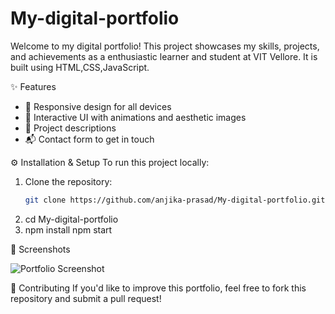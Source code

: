 ﻿# My-digital-portfolio

Welcome to my digital portfolio! This project showcases my skills, projects, and achievements as a enthusiastic learner and student at VIT Vellore.
It is built using HTML,CSS,JavaScript.

✨ Features
- 📌 Responsive design for all devices
- 🎨 Interactive UI with animations and aesthetic images 
- 📁 Project descriptions
- 📬 Contact form to get in touch

⚙️ Installation & Setup
To run this project locally:
1. Clone the repository:
   ```sh
   git clone https://github.com/anjika-prasad/My-digital-portfolio.git
2. cd My-digital-portfolio
3. npm install
   npm start



📸 Screenshots

![Portfolio Screenshot](images\ss.jpg)

🤝 Contributing
If you'd like to improve this portfolio, feel free to fork this repository and submit a pull request!
